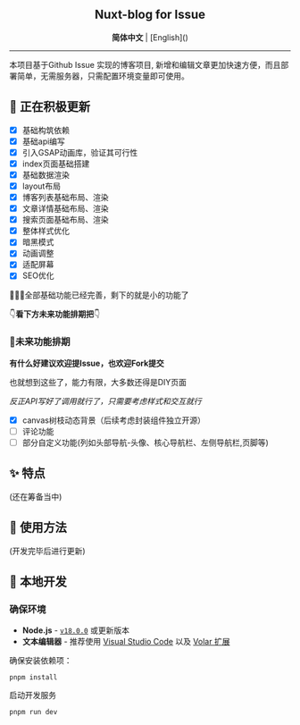 <div align="center">

## Nuxt-blog for Issue

</div>

<div align='center'>
  <b>简体中文</b> | [English]()
</div>

---

本项目基于Github Issue 实现的博客项目, 新增和编辑文章更加快速方便，而且部署简单，无需服务器，只需配置环境变量即可使用。

## 🚧 正在积极更新

- [x] 基础构筑依赖
- [x] 基础api编写
- [x] 引入GSAP动画库，验证其可行性
- [x] index页面基础搭建
- [x] 基础数据渲染
- [x] layout布局
- [x] 博客列表基础布局、渲染
- [x] 文章详情基础布局、渲染
- [x] 搜索页面基础布局、渲染
- [x] 整体样式优化
- [x] 暗黑模式
- [x] 动画调整
- [x] 适配屏幕
- [x] SEO优化

🎉🎉🎉全部基础功能已经完善，剩下的就是小的功能了

👇**看下方未来功能排期把**👇

### 🤔未来功能排期

**有什么好建议欢迎提Issue，也欢迎Fork提交**

也就想到这些了，能力有限，大多数还得是DIY页面

_反正API写好了调用就行了，只需要考虑样式和交互就行_

- [x] canvas树枝动态背景（后续考虑封装组件独立开源）
- [ ] 评论功能
- [ ] 部分自定义功能(列如头部导航-头像、核心导航栏、左侧导航栏,页脚等)

## ✨ 特点

(还在筹备当中)

## 📖 使用方法

(开发完毕后进行更新)

## 🔧 本地开发

### 确保环境

- **Node.js** - [`v18.0.0`](https://nodejs.org/en) 或更新版本
- **文本编辑器** - 推荐使用 [Visual Studio Code](https://code.visualstudio.com/) 以及 [Volar 扩展](https://marketplace.visualstudio.com/items?itemName=Vue.volar)

确保安装依赖项：

```shell
pnpm install
```

启动开发服务

```shell
pnpm run dev
```
